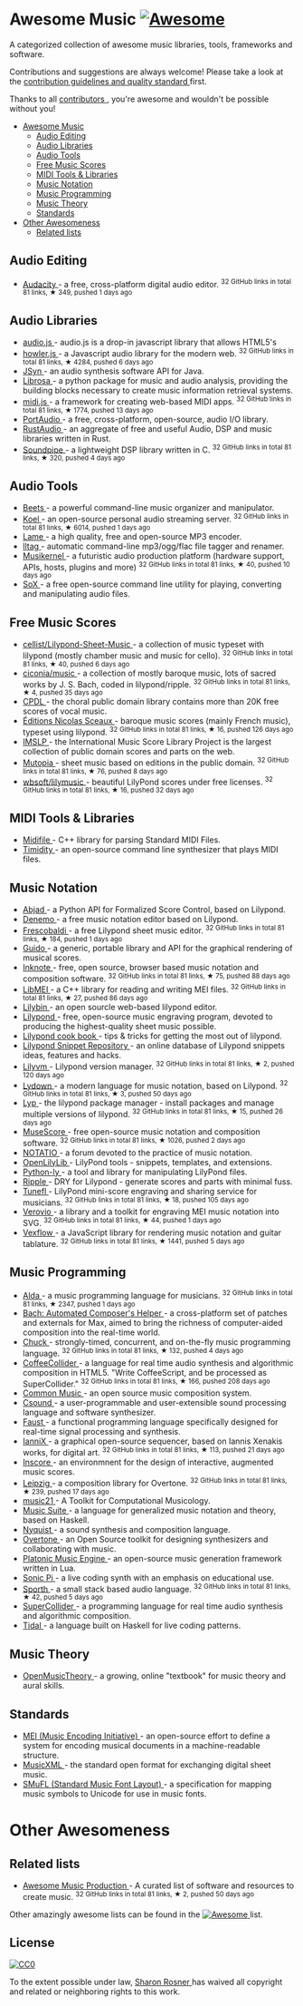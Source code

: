 <h1>
 Awesome Music
 <a href="https://github.com/sindresorhus/awesome">
  <img alt="Awesome" src="https://cdn.rawgit.com/sindresorhus/awesome/d7305f38d29fed78fa85652e3a63e154dd8e8829/media/badge.svg"/>
 </a>
</h1>
<p>
 A categorized collection of awesome music libraries, tools, frameworks and software.
</p>
<p>
 Contributions and suggestions are always welcome! Please take a look at the
 <a href="https://github.com/ciconia/awesome-music/blob/master/CONTRIBUTING.md">
  contribution guidelines and quality standard
 </a>
 first.
</p>
<p>
 Thanks to all
 <a href="https://github.com/ciconia/awesome-music/graphs/contributors">
  contributors
 </a>
 , you're awesome and wouldn't be possible without you!
</p>
<ul>
 <li>
  <a href="#awesome-music">
   Awesome Music
  </a>
  <ul>
   <li>
    <a href="#audio-editing">
     Audio Editing
    </a>
   </li>
   <li>
    <a href="#audio-libraries">
     Audio Libraries
    </a>
   </li>
   <li>
    <a href="#audio-tools">
     Audio Tools
    </a>
   </li>
   <li>
    <a href="#free-music-scores">
     Free Music Scores
    </a>
   </li>
   <li>
    <a href="#midi-tools-libraries">
     MIDI Tools & Libraries
    </a>
   </li>
   <li>
    <a href="#music-notation">
     Music Notation
    </a>
   </li>
   <li>
    <a href="#music-programming">
     Music Programming
    </a>
   </li>
   <li>
    <a href="#music-theory">
     Music Theory
    </a>
   </li>
   <li>
    <a href="#standards">
     Standards
    </a>
   </li>
  </ul>
 </li>
 <li>
  <a href="#other-awesomeness">
   Other Awesomeness
  </a>
  <ul>
   <li>
    <a href="#related-lists">
     Related lists
    </a>
   </li>
  </ul>
 </li>
</ul>
<h2>
 Audio Editing
</h2>
<ul>
 <li>
  <a href="https://github.com/audacity/audacity">
   Audacity
  </a>
  - a free, cross-platform digital audio editor.
  <sup>
   32 GitHub links in total 81 links, &#9733 349, pushed 1 days ago
  </sup>
 </li>
</ul>
<h2>
 Audio Libraries
</h2>
<ul>
 <li>
  <a href="https://github.com/kolber/audiojs">
   audio.js
  </a>
  - audio.js is a drop-in javascript library that allows HTML5's <audio> tag to be used anywhere.
  <sup>
   32 GitHub links in total 81 links, &#9733 1486, pushed 42 days ago
  </sup>
 </li>
 <li>
  <a href="https://github.com/goldfire/howler.js">
   howler.js
  </a>
  - a Javascript audio library for the modern web.
  <sup>
   32 GitHub links in total 81 links, &#9733 4284, pushed 6 days ago
  </sup>
 </li>
 <li>
  <a href="http://www.softsynth.com/jsyn/">
   JSyn
  </a>
  - an audio synthesis software API for Java.
 </li>
 <li>
  <a href="http://bmcfee.github.io/librosa/">
   Librosa
  </a>
  - a python package for music and audio analysis, providing the building blocks necessary to create music information retrieval systems.
 </li>
 <li>
  <a href="https://github.com/mudcube/MIDI.js">
   midi.js
  </a>
  - a framework for creating web-based MIDI apps.
  <sup>
   32 GitHub links in total 81 links, &#9733 1774, pushed 13 days ago
  </sup>
 </li>
 <li>
  <a href="http://www.portaudio.com/">
   PortAudio
  </a>
  - a free, cross-platform, open-source, audio I/O library.
 </li>
 <li>
  <a href="https://github.com/RustAudio">
   RustAudio
  </a>
  - an aggregate of free and useful Audio, DSP and music libraries written in Rust.
 </li>
 <li>
  <a href="https://github.com/PaulBatchelor/Soundpipe">
   Soundpipe
  </a>
  - a lightweight DSP library written in C.
  <sup>
   32 GitHub links in total 81 links, &#9733 320, pushed 4 days ago
  </sup>
 </li>
</ul>
<h2>
 Audio Tools
</h2>
<ul>
 <li>
  <a href="http://beets.radbox.org/">
   Beets
  </a>
  - a powerful command-line music organizer and manipulator.
 </li>
 <li>
  <a href="https://github.com/phanan/koel">
   Koel
  </a>
  - an open-source personal audio streaming server.
  <sup>
   32 GitHub links in total 81 links, &#9733 6014, pushed 1 days ago
  </sup>
 </li>
 <li>
  <a href="http://lame.sourceforge.net/">
   Lame
  </a>
  - a high quality, free and open-source MP3 encoder.
 </li>
 <li>
  <a href="http://home.gna.org/lltag/">
   lltag
  </a>
  - automatic command-line mp3/ogg/flac file tagger and renamer.
 </li>
 <li>
  <a href="https://github.com/j3ffhubb/musikernel">
   Musikernel
  </a>
  - a futuristic audio production platform (hardware support, APIs, hosts, plugins and more)
  <sup>
   32 GitHub links in total 81 links, &#9733 40, pushed 10 days ago
  </sup>
 </li>
 <li>
  <a href="http://sox.sourceforge.net/">
   SoX
  </a>
  - a free open-source command line utility for playing, converting and manipulating audio files.
 </li>
</ul>
<h2>
 Free Music Scores
</h2>
<ul>
 <li>
  <a href="https://github.com/cellist/Lilypond-Sheet-Music">
   cellist/Lilypond-Sheet-Music
  </a>
  - a collection of music typeset with lilypond (mostly chamber music and music for cello).
  <sup>
   32 GitHub links in total 81 links, &#9733 40, pushed 6 days ago
  </sup>
 </li>
 <li>
  <a href="https://github.com/ciconia/music">
   ciconia/music
  </a>
  - a collection of mostly baroque music, lots of sacred works by J. S. Bach, coded in lilypond/ripple.
  <sup>
   32 GitHub links in total 81 links, &#9733 4, pushed 35 days ago
  </sup>
 </li>
 <li>
  <a href="http://www.cpdl.org/">
   CPDL
  </a>
  - the choral public domain library contains more than 20K free scores of vocal music.
 </li>
 <li>
  <a href="https://github.com/nsceaux/nenuvar">
   Éditions Nicolas Sceaux
  </a>
  - baroque music scores (mainly French music), typeset using lilypond.
  <sup>
   32 GitHub links in total 81 links, &#9733 16, pushed 126 days ago
  </sup>
 </li>
 <li>
  <a href="http://imslp.org/">
   IMSLP
  </a>
  - the International Music Score Library Project is the largest collection of public domain scores and parts on the web.
 </li>
 <li>
  <a href="https://github.com/MutopiaProject/MutopiaProject">
   Mutopia
  </a>
  - sheet music based on editions in the public domain.
  <sup>
   32 GitHub links in total 81 links, &#9733 76, pushed 8 days ago
  </sup>
 </li>
 <li>
  <a href="https://github.com/wbsoft/lilymusic">
   wbsoft/lilymusic
  </a>
  - beautiful LilyPond scores under free licenses.
  <sup>
   32 GitHub links in total 81 links, &#9733 16, pushed 32 days ago
  </sup>
 </li>
</ul>
<h2>
 MIDI Tools & Libraries
</h2>
<ul>
 <li>
  <a href="http://midifile.sapp.org/">
   Midifile
  </a>
  - C++ library for parsing Standard MIDI Files.
 </li>
 <li>
  <a href="http://timidity.sourceforge.net/">
   Timidity
  </a>
  - an open-source command line synthesizer that plays MIDI files.
 </li>
</ul>
<h2>
 Music Notation
</h2>
<ul>
 <li>
  <a href="http://projectabjad.org/">
   Abjad
  </a>
  - a Python API for Formalized Score Control, based on Lilypond.
 </li>
 <li>
  <a href="http://www.denemo.org/">
   Denemo
  </a>
  - a free music notation editor based on Lilypond.
 </li>
 <li>
  <a href="https://github.com/wbsoft/frescobaldi">
   Frescobaldi
  </a>
  - a free Lilypond sheet music editor.
  <sup>
   32 GitHub links in total 81 links, &#9733 184, pushed 1 days ago
  </sup>
 </li>
 <li>
  <a href="http://guidolib.sourceforge.net/">
   Guido
  </a>
  - a generic, portable library and API for the graphical rendering of musical scores.
 </li>
 <li>
  <a href="https://github.com/MichalPaszkiewicz/inknote">
   Inknote
  </a>
  - free, open source, browser based music notation and composition software.
  <sup>
   32 GitHub links in total 81 links, &#9733 75, pushed 88 days ago
  </sup>
 </li>
 <li>
  <a href="https://github.com/DDMAL/libmei">
   LibMEI
  </a>
  - a C++ library for reading and writing MEI files.
  <sup>
   32 GitHub links in total 81 links, &#9733 27, pushed 86 days ago
  </sup>
 </li>
 <li>
  <a href="http://lilybin.com/">
   Lilybin
  </a>
  - an open sourcle web-based lilypond editor.
 </li>
 <li>
  <a href="http://lilypond.org/">
   Lilypond
  </a>
  - free, open-source music engraving program, devoted to producing the highest-quality sheet music possible.
 </li>
 <li>
  <a href="https://github.com/noteflakes/lilypond-cookbook/wiki/">
   Lilypond cook book
  </a>
  - tips & tricks for getting the most out of lilypond.
 </li>
 <li>
  <a href="http://lsr.di.unimi.it/">
   Lilypond Snippet Repository
  </a>
  - an online database of Lilypond snippets ideas, features and hacks.
 </li>
 <li>
  <a href="https://github.com/olsonpm/lilyvm">
   Lilyvm
  </a>
  - Lilypond version manager.
  <sup>
   32 GitHub links in total 81 links, &#9733 2, pushed 120 days ago
  </sup>
 </li>
 <li>
  <a href="https://github.com/ciconia/lydown">
   Lydown
  </a>
  - a modern language for music notation, based on Lilypond.
  <sup>
   32 GitHub links in total 81 links, &#9733 3, pushed 50 days ago
  </sup>
 </li>
 <li>
  <a href="https://github.com/noteflakes/lyp">
   Lyp
  </a>
  - the lilypond package manager - install packages and manage multiple versions of lilypond.
  <sup>
   32 GitHub links in total 81 links, &#9733 15, pushed 26 days ago
  </sup>
 </li>
 <li>
  <a href="https://github.com/musescore/MuseScore">
   MuseScore
  </a>
  - free open-source music notation and composition software.
  <sup>
   32 GitHub links in total 81 links, &#9733 1026, pushed 2 days ago
  </sup>
 </li>
 <li>
  <a href="http://notat.io/">
   NOTATIO
  </a>
  - a forum devoted to the practice of music notation.
 </li>
 <li>
  <a href="https://github.com/openlilylib/snippets/">
   OpenLilyLib
  </a>
  - LilyPond tools - snippets, templates, and extensions.
 </li>
 <li>
  <a href="https://pypi.python.org/pypi/python-ly">
   Python-ly
  </a>
  - a tool and library for manipulating LilyPond files.
 </li>
 <li>
  <a href="https://github.com/ciconia/ripple/">
   Ripple
  </a>
  - DRY for Lilypond - generate scores and parts with minimal fuss.
 </li>
 <li>
  <a href="https://github.com/tiredpixel/tunefl">
   Tunefl
  </a>
  - LilyPond mini-score engraving and sharing service for musicians.
  <sup>
   32 GitHub links in total 81 links, &#9733 18, pushed 105 days ago
  </sup>
 </li>
 <li>
  <a href="https://github.com/rism-ch/verovio">
   Verovio
  </a>
  - a library and a toolkit for engraving MEI music notation into SVG.
  <sup>
   32 GitHub links in total 81 links, &#9733 44, pushed 1 days ago
  </sup>
 </li>
 <li>
  <a href="https://github.com/0xfe/vexflow">
   Vexflow
  </a>
  - a JavaScript library for rendering music notation and guitar tablature.
  <sup>
   32 GitHub links in total 81 links, &#9733 1441, pushed 5 days ago
  </sup>
 </li>
</ul>
<h2>
 Music Programming
</h2>
<ul>
 <li>
  <a href="https://github.com/alda-lang/alda">
   Alda
  </a>
  - a music programming language for musicians.
  <sup>
   32 GitHub links in total 81 links, &#9733 2347, pushed 1 days ago
  </sup>
 </li>
 <li>
  <a href="http://www.bachproject.net/">
   Bach: Automated Composer's Helper
  </a>
  - a cross-platform set of patches and externals for Max, aimed to bring the richness of computer-aided composition into the real-time world.
 </li>
 <li>
  <a href="https://github.com/ccrma/chuck">
   Chuck
  </a>
  - strongly-timed, concurrent, and on-the-fly music programming language.
  <sup>
   32 GitHub links in total 81 links, &#9733 132, pushed 4 days ago
  </sup>
 </li>
 <li>
  <a href="https://github.com/mohayonao/CoffeeCollider">
   CoffeeCollider
  </a>
  - a language for real time audio synthesis and algorithmic composition in HTML5. "Write CoffeeScript, and be processed as SuperCollider."
  <sup>
   32 GitHub links in total 81 links, &#9733 166, pushed 208 days ago
  </sup>
 </li>
 <li>
  <a href="http://commonmusic.sourceforge.net/">
   Common Music
  </a>
  - an open source music composition system.
 </li>
 <li>
  <a href="http://csound.github.io/">
   Csound
  </a>
  - a user-programmable and user-extensible sound processing language and software synthesizer.
 </li>
 <li>
  <a href="http://faust.grame.fr/about/">
   Faust
  </a>
  - a functional programming language specifically designed for real-time signal processing and synthesis.
 </li>
 <li>
  <a href="https://github.com/iannix/IanniX">
   IanniX
  </a>
  - a graphical open-source sequencer, based on Iannis Xenakis works, for digital art.
  <sup>
   32 GitHub links in total 81 links, &#9733 113, pushed 21 days ago
  </sup>
 </li>
 <li>
  <a href="http://inscore.sourceforge.net/">
   Inscore
  </a>
  - an environmnent for the design of interactive, augmented music scores.
 </li>
 <li>
  <a href="https://github.com/ctford/leipzig">
   Leipzig
  </a>
  - a composition library for Overtone.
  <sup>
   32 GitHub links in total 81 links, &#9733 239, pushed 17 days ago
  </sup>
 </li>
 <li>
  <a href="http://web.mit.edu/music21/">
   music21
  </a>
  - A Toolkit for Computational Musicology.
 </li>
 <li>
  <a href="http://music-suite.github.io/docs/ref/">
   Music Suite
  </a>
  - a language for generalized music notation and theory, based on Haskell.
 </li>
 <li>
  <a href="https://www.cs.cmu.edu/~music/nyquist/">
   Nyquist
  </a>
  - a sound synthesis and composition language.
 </li>
 <li>
  <a href="https://github.com/overtone/overtone/">
   Overtone
  </a>
  - an Open Source toolkit for designing synthesizers and collaborating with music.
 </li>
 <li>
  <a href="http://www.platonicmusicengine.com/">
   Platonic Music Engine
  </a>
  - an open-source music generation framework written in Lua.
 </li>
 <li>
  <a href="http://sonic-pi.net/">
   Sonic Pi
  </a>
  - a live coding synth with an emphasis on educational use.
 </li>
 <li>
  <a href="https://github.com/PaulBatchelor/Sporth">
   Sporth
  </a>
  - a small stack based audio language.
  <sup>
   32 GitHub links in total 81 links, &#9733 42, pushed 5 days ago
  </sup>
 </li>
 <li>
  <a href="http://supercollider.github.io/">
   SuperCollider
  </a>
  - a programming language for real time audio synthesis and algorithmic composition.
 </li>
 <li>
  <a href="http://tidal.lurk.org/">
   Tidal
  </a>
  - a language built on Haskell for live coding patterns.
 </li>
</ul>
<h2>
 Music Theory
</h2>
<ul>
 <li>
  <a href="http://openmusictheory.com/">
   OpenMusicTheory
  </a>
  - a growing, online "textbook" for music theory and aural skills.
 </li>
</ul>
<h2>
 Standards
</h2>
<ul>
 <li>
  <a href="http://music-encoding.org/">
   MEI (Music Encoding Initiative)
  </a>
  - an open-source effort to define a system for encoding musical documents in a machine-readable structure.
 </li>
 <li>
  <a href="http://www.musicxml.com/">
   MusicXML
  </a>
  - the standard open format for exchanging digital sheet music.
 </li>
 <li>
  <a href="http://www.smufl.org/">
   SMuFL (Standard Music Font Layout)
  </a>
  - a specification for mapping music symbols to Unicode for use in music fonts.
 </li>
</ul>
<h1>
 Other Awesomeness
</h1>
<h2>
 Related lists
</h2>
<ul>
 <li>
  <a href="https://github.com/adius/awesome-music-production">
   Awesome Music Production
  </a>
  - A curated list of software and resources to create music.
  <sup>
   32 GitHub links in total 81 links, &#9733 2, pushed 50 days ago
  </sup>
 </li>
</ul>
<p>
 Other amazingly awesome lists can be found in the
 <a href="https://github.com/sindresorhus/awesome">
  <img alt="Awesome" src="https://cdn.rawgit.com/sindresorhus/awesome/d7305f38d29fed78fa85652e3a63e154dd8e8829/media/badge.svg"/>
 </a>
 list.
</p>
<h2>
 License
</h2>
<p>
 <a href="https://creativecommons.org/publicdomain/zero/1.0/">
  <img alt="CC0" src="https://i.creativecommons.org/p/zero/1.0/88x31.png"/>
 </a>
</p>
<p>
 To the extent possible under law,
 <a href="http://github.com/ciconia">
  Sharon Rosner
 </a>
 has waived all copyright and related or neighboring rights to this work.
</p>
